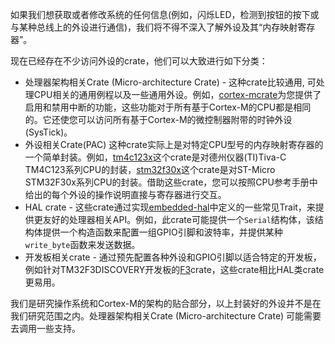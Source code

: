 如果我们想获取或者修改系统的任何信息(例如，闪烁LED，检测到按钮的按下或与某种总线上的外设进行通信)，我们将不得不深入了解外设及其“内存映射寄存器”。

现在已经存在不少访问外设的crate，他们可以大致进行如下分类：
* 处理器架构相关Crate (Micro-architecture Crate) - 这种crate比较通用, 可处理CPU相关的通用例程以及一些通用外设。例如，[cortex-mcrate](https://crates.io/crates/cortex-m)为您提供了启用和禁用中断的功能，这些功能对于所有基于Cortex-M的CPU都是相同的。它还使您可以访问所有基于Cortex-M的微控制器附带的时钟外设(SysTick)。
* 外设相关Crate(PAC) 这种crate实际上是对特定CPU型号的内存映射寄存器的一个简单封装。例如，[tm4c123x](https://crates.io/crates/tm4c123x)这个crate是对德州仪器(TI)Tiva-C TM4C123系列CPU的封装，[stm32f30x](https://crates.io/crates/stm32f30x)这个crate是对ST-Micro STM32F30x系列CPU的封装。借助这些crate，您可以按照CPU参考手册中给出的每个外设的操作说明直接与寄存器进行交互。
* HAL crate - 这些crate通过实现[embedded-hal](https://crates.io/crates/embedded-hal)中定义的一些常见Trait，来提供更友好的处理器相关API。例如，此crate可能提供一个`Serial`结构体，该结构体提供一个构造函数来配置一组GPIO引脚和波特率，并提供某种`write_byte`函数来发送数据。
* 开发板相关crate - 通过预先配置各种外设和GPIO引脚以适合特定的开发板，例如针对TM32F3DISCOVERY开发板的[F3](https://crates.io/crates/f3)crate，这些crate相比HAL类crate更易用。

我们是研究操作系统和Cortex-M的架构的贴合部分，以上封装好的外设并不是在我们研究范围之内。处理器架构相关Crate (Micro-architecture Crate) 可能需要去调用一些支持。